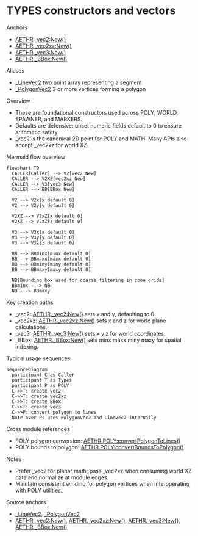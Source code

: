 # TYPES constructors and vectors

Anchors
- [AETHR._vec2:New()](../../dev/customTypes.lua:522)
- [AETHR._vec2xz:New()](../../dev/customTypes.lua:542)
- [AETHR._vec3:New()](../../dev/customTypes.lua:114)
- [AETHR._BBox:New()](../../dev/customTypes.lua:136)

Aliases
- [_LineVec2](../../dev/customTypes.lua:38) two point array representing a segment
- [_PolygonVec2](../../dev/customTypes.lua:39) 3 or more vertices forming a polygon

Overview
- These are foundational constructors used across POLY, WORLD, SPAWNER, and MARKERS.
- Defaults are defensive: unset numeric fields default to 0 to ensure arithmetic safety.
- _vec2 is the canonical 2D point for POLY and MATH. Many APIs also accept _vec2xz for world XZ.

Mermaid flow overview
```mermaid
flowchart TD
  CALLER[Caller] --> V2[vec2 New]
  CALLER --> V2XZ[vec2xz New]
  CALLER --> V3[vec3 New]
  CALLER --> BB[BBox New]

  V2 --> V2x[x default 0]
  V2 --> V2y[y default 0]

  V2XZ --> V2xZ[x default 0]
  V2XZ --> V2zZ[z default 0]

  V3 --> V3x[x default 0]
  V3 --> V3y[y default 0]
  V3 --> V3z[z default 0]

  BB --> BBminx[minx default 0]
  BB --> BBmaxx[maxx default 0]
  BB --> BBminy[miny default 0]
  BB --> BBmaxy[maxy default 0]

  NB[Bounding box used for coarse filtering in zone grids]
  BBminx -.-> NB
  NB -.-> BBmaxy
```

Key creation paths
- _vec2: [AETHR._vec2:New()](../../dev/customTypes.lua:522) sets x and y, defaulting to 0.
- _vec2xz: [AETHR._vec2xz:New()](../../dev/customTypes.lua:542) sets x and z for world plane calculations.
- _vec3: [AETHR._vec3:New()](../../dev/customTypes.lua:114) sets x y z for world coordinates.
- _BBox: [AETHR._BBox:New()](../../dev/customTypes.lua:136) sets minx maxx miny maxy for spatial indexing.

Typical usage sequences
```mermaid
sequenceDiagram
  participant C as Caller
  participant T as Types
  participant P as POLY
  C->>T: create vec2
  C->>T: create vec2xz
  C->>T: create BBox
  C->>T: create vec3
  C->>P: convert polygon to lines
  Note over P: uses PolygonVec2 and LineVec2 internally
```

Cross module references
- POLY polygon conversion: [AETHR.POLY:convertPolygonToLines()](../../dev/POLY.lua:737)
- POLY bounds to polygon: [AETHR.POLY:convertBoundsToPolygon()](../../dev/POLY.lua:1039)

Notes
- Prefer _vec2 for planar math; pass _vec2xz when consuming world XZ data and normalize at module edges.
- Maintain consistent winding for polygon vertices when interoperating with POLY utilities.

Source anchors
- [_LineVec2](../../dev/customTypes.lua:38), [_PolygonVec2](../../dev/customTypes.lua:39)
- [AETHR._vec2:New()](../../dev/customTypes.lua:522), [AETHR._vec2xz:New()](../../dev/customTypes.lua:542), [AETHR._vec3:New()](../../dev/customTypes.lua:114), [AETHR._BBox:New()](../../dev/customTypes.lua:136)